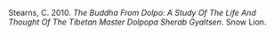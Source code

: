 Stearns, C. 2010. *The Buddha From Dolpo: A Study Of The Life And Thought Of The Tibetan Master Dolpopa Sherab Gyaltsen*. Snow Lion.
